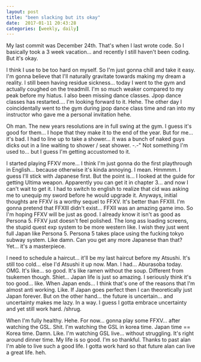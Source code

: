 ```yaml
---
layout: post
title: "been slacking but its okay"
date:  2017-01-11 20:43:28
categories: [weekly, daily]
---
```

My last commit was December 24th. That's when I last wrote code. So I basically took a 3 week vacation... and recently I still haven't been coding. But it's okay.

I think I use to be too hard on myself. So I'm just gonna chill and take it easy. I'm gonna believe that I'll naturally gravitate towards making my dream a reality. I still been having residue sickness... today I went to the gym and actually coughed on the treadmill. I'm so much weaker compared to my peak before my hiatus. I also been missing dance classes. Jpop dance classes has restarted.... I'm looking forward to it. Hehe. The other day I coincidentally went to the gym during jpop dance class time and ran into my instructor who gave me a personal invitation hehe.

Oh man. The new years resolutions are in full swing at the gym. I guess it's good for them... I hope that they make it to the end of the year. But for me... it's bad. I had to line up to take a shower... it was a bunch of naked guys dicks out in a line waiting to shower / seat shower. -.-" Not something I'm used to... but I guess I'm getting accustomed to it.

I started playing FFXV more... I think I'm just gonna do the first playthrough in English... because otherwise it's kinda annoying. I mean. Hmmmm. I guess I'll stick with Japanese first. But the point is... I looked at the guide for getting Ultima weapon. Apparently you can get it in chapter 3... and now I can't wait to get it. I had to switch to english to realize that cid was asking me to unequip my sword before he would upgrade it. Anyways, initial thoughts are FFXV is a worthy sequel to FFXV. It's better than FFXIII. I'm gonna pretend that FFXIII didn't exist... FFXII was an amazing game imo. So I'm hoping FFXV will be just as good. I already know it isn't as good as Persona 5. FFXV just doesn't feel polished. The long ass loading screens, the stupid quest exp system to be more western like. I wish they just went full Japan like Persona 5. Persona 5 takes place using the fucking tokyo subway system. Like damn. Can you get any more Japanese than that? Yet... it's a masterpiece.

I need to schedule a haircut... it'll be my last haircut before my Atsushi. It's still too cold... else I'd Atsushi it up now. Man. I had... Aburasoba today. OMG. It's like... so good. It's like ramen without the soup. Different from tsukemen though. Shiet... Japan life is just so amazing. I seriously think it's too good... like. When Japan ends... I think that's one of the reasons that I'm almost anti working. Like. If Japan goes perfect then I can theoretically just Japan forever. But on the other hand... the future is uncertain... and uncertainty makes me lazy. In a way. I guess I gotta embrace uncertainty and yet still work hard. /shrug.

When I'm fully healthy. Hehe. For now... gonna play some FFXV... after watching the GSL. Shit. I'm watching the GSL in korea time. Japan time == Korea time. Damn. Like. I'm watching GSL live... without struggling. It's right around dinner time. My life is so good. I'm so thankful. Thanks to past alan I'm able to live such a good life. I gotta work hard so that future alan can live a great life. heh.
